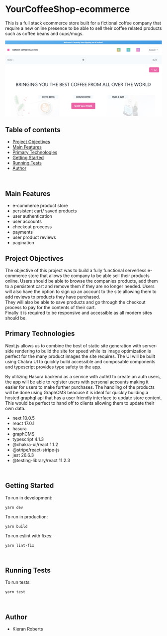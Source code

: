 # YourCoffeeShop-ecommerce

This is a full stack ecommerce store built for a fictional coffee company that require a new online presence to be able to sell their coffee related products such as coffee beans and cups/mugs.

![home full page in light mode](/public/home-page.jpg?raw=true "desktop landing page screenshot")

## Table of contents

- [Project Objectives](#project-objectives)
- [Main Features](#main-features)
- [Primary Technologies](#primary-technologies)
- [Getting Started](#getting-started)
- [Running Tests](#running-tests)
- [Author](#author)

<br />

## Main Features

- e-commerce product store
- persistent cart/ saved products
- user authentication
- user accounts
- checkout proccess
- payments
- user product reviews
- pagination

## Project Objectives

The objective of this project was to build a fully functional serverless e-commerce store that allows the company to be able sell their products online. Users should be able to browse the companies products, add them to a persistent cart and remove them if they are no longer needed. Users will also have the option to sign up an account to the site allowing them to add reviews to products they have purchased.
<br />
They will also be able to save products and go through the checkout process to pay for the contents of their cart.
<br />
Finally it is required to be responsive and accessible as all modern sites should be.

## Primary Technologies

Next.js allows us to combine the best of static site generation with server-side rendering to build the site for speed while its image optimization is perfect for the many product images the site requires. The UI will be built using Chakra UI to quickly build accessible and composable components and typescript provides type safety to the app.

By utilizing Hasura backend as a service with auth0 to create an auth users, the app will be able to register users with personal accounts making it easier for users to make further purchases. The handling of the products will be done using GraphCMS beacuse it is ideal for quickly building a hosted graphql api that has a user friendly interface to update store content. This would be perfect to hand off to clients allowing them to update their own data.

- next 10.0.5
- react 17.0.1
- hasura
- graphCMS
- typescript 4.1.3
- @chakra-ui/react 1.1.2
- @stripe/react-stripe-js
- jest 26.6.3
- @testing-library/react 11.2.3

<br />

## Getting Started

To run in development:

```
yarn dev
```

To run in production:

```
yarn build
```

To run eslint with fixes:

```
yarn lint-fix
```

<br />

## Running Tests

To run tests:

```
yarn test
```

<br />

## Author

- Kieran Roberts
